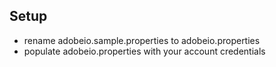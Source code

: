## Setup

* rename adobeio.sample.properties to adobeio.properties
* populate adobeio.properties with your account credentials 